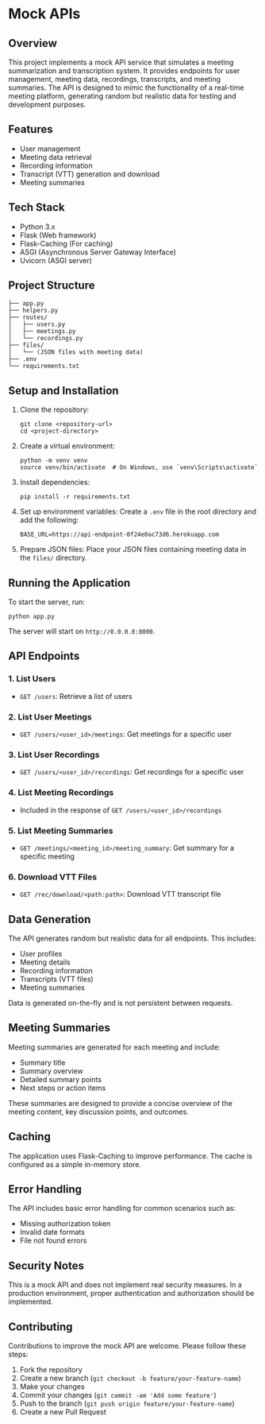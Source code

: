 # Mock APIs

## Overview

This project implements a mock API service that simulates a meeting summarization and transcription system. It provides endpoints for user management, meeting data, recordings, transcripts, and meeting summaries. The API is designed to mimic the functionality of a real-time meeting platform, generating random but realistic data for testing and development purposes.

## Features

- User management
- Meeting data retrieval
- Recording information
- Transcript (VTT) generation and download
- Meeting summaries

## Tech Stack

- Python 3.x
- Flask (Web framework)
- Flask-Caching (For caching)
- ASGI (Asynchronous Server Gateway Interface)
- Uvicorn (ASGI server)

## Project Structure

```
├── app.py
├── helpers.py
├── routes/
│   ├── users.py
│   ├── meetings.py
│   └── recordings.py
├── files/
│   └── (JSON files with meeting data)
├── .env
└── requirements.txt
```

## Setup and Installation

1. Clone the repository:
   ```
   git clone <repository-url>
   cd <project-directory>
   ```

2. Create a virtual environment:
   ```
   python -m venv venv
   source venv/bin/activate  # On Windows, use `venv\Scripts\activate`
   ```

3. Install dependencies:
   ```
   pip install -r requirements.txt
   ```

4. Set up environment variables:
   Create a `.env` file in the root directory and add the following:
   ```
   BASE_URL=https://api-endpoint-0f24e0ac73d6.herokuapp.com
   ```

5. Prepare JSON files:
   Place your JSON files containing meeting data in the `files/` directory.

## Running the Application

To start the server, run:

```
python app.py
```

The server will start on `http://0.0.0.0:8000`.

## API Endpoints

### 1. List Users
- `GET /users`: Retrieve a list of users

### 2. List User Meetings
- `GET /users/<user_id>/meetings`: Get meetings for a specific user

### 3. List User Recordings
- `GET /users/<user_id>/recordings`: Get recordings for a specific user

### 4. List Meeting Recordings
- Included in the response of `GET /users/<user_id>/recordings`

### 5. List Meeting Summaries
- `GET /meetings/<meeting_id>/meeting_summary`: Get summary for a specific meeting

### 6. Download VTT Files
- `GET /rec/download/<path:path>`: Download VTT transcript file

## Data Generation

The API generates random but realistic data for all endpoints. This includes:

- User profiles
- Meeting details
- Recording information
- Transcripts (VTT files)
- Meeting summaries

Data is generated on-the-fly and is not persistent between requests.

## Meeting Summaries

Meeting summaries are generated for each meeting and include:

- Summary title
- Summary overview
- Detailed summary points
- Next steps or action items

These summaries are designed to provide a concise overview of the meeting content, key discussion points, and outcomes.

## Caching

The application uses Flask-Caching to improve performance. The cache is configured as a simple in-memory store.

## Error Handling

The API includes basic error handling for common scenarios such as:

- Missing authorization token
- Invalid date formats
- File not found errors

## Security Notes

This is a mock API and does not implement real security measures. In a production environment, proper authentication and authorization should be implemented.

## Contributing

Contributions to improve the mock API are welcome. Please follow these steps:

1. Fork the repository
2. Create a new branch (`git checkout -b feature/your-feature-name`)
3. Make your changes
4. Commit your changes (`git commit -am 'Add some feature'`)
5. Push to the branch (`git push origin feature/your-feature-name`)
6. Create a new Pull Request
